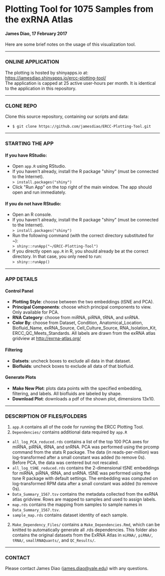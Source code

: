 # Plotting Tool for 1075 Samples from the exRNA Atlas

#### James Diao, 17 February 2017

Here are some brief notes on the usage of this visualization tool. <br />

-------------------------------------------------------------

### ONLINE APPLICATION

The plotting is hosted by shinyapps.io at: https://jamesdiao.shinyapps.io/ercc-plotting-tool/  
The application is capped at 25 active user-hours per month. It is identical to the application in this repository. 

-------------------------------------------------------------

### CLONE REPO

Clone this source repository, containing our scripts and data: <br />
- `$ git clone https://github.com/jamesdiao/ERCC-Plotting-Tool.git`

-------------------------------------------------------------

### STARTING THE APP

#### If you have RStudio:  
 - Open `app.R` using RStudio. 
 - If you haven't already, install the R package "shiny" (must be connected to the Internet).  
`> install.packages("shiny")`  
 - Click "Run App" on the top right of the main window. The app should open and run immediately. <br />

#### If you do not have RStudio:  
 - Open an R console.  
 - If you haven't already, install the R package "shiny" (must be connected to the Internet).  
`> install.packages("shiny")`  
 - Run the following command (with the correct directory substituted for ~):  
`> shiny::runApp("~/ERCC-Plotting-Tool")`  
 - If you directly open `app.R` in R, you should already be at the correct directory. In that case, you only need to run:  
`> shiny::runApp()`


-------------------------------------------------------------

### APP DETAILS

#### Control Panel  
- **Plotting Style**: choose between the two embeddings (tSNE and PCA).  
- **Principal Components**: choose which principal components to view. Only available for PCA.  
- **RNA Category**: choose from miRNA, piRNA, tRNA, and snRNA.  
- **Color By**: choose from Dataset, Condition, Anatomical\_Location, Biofluid\_Name, exRNA\_Source, Cell\_Culture\_Source, RNA\_Isolation\_Kit, ERCC\_QC\_Meets\_Standards. All labels are drawn from the exRNA atlas gridview at http://exrna-atlas.org/  

#### Filtering  
- **Datsets**: uncheck boxes to exclude all data in that dataset.  
- **Biofluids**: uncheck boxes to exclude all data of that biofluid.  

#### Generate Plots  
- **Make New Plot**: plots data points with the specified embedding, filtering, and labels.  All biofluids are labeled by shape.  
- **Download Plot**: downloads a pdf of the shown plot, dimensions 13x10. 

-------------------------------------------------------------

### DESCRIPTION OF FILES/FOLDERS
1. `app.R` contains all of the code for running the ERCC Plotting Tool. 
2. `Dependencies/` contains additional data required by `app.R`
 - `all_log_PCA_reduced.rds` contains a list of the top 100 PCA axes for miRNA, piRNA, tRNA, and snRNA. PCA was performed using the prcomp command from the stats R package. The data (in reads-per-million) was log-transformed after a small constant was added (to remove 0s). Before PCA, the data was centered but not rescaled. 
 - `all_log_tSNE_reduced.rds` contains the 2-dimensional tSNE embeddings for miRNA, piRNA, tRNA, and snRNA. tSNE was performed using the tsne R package with default settings. The embedding was computed on log-transformed RPM data after a small constant was added (to remove 0s). 
  - `Data_Summary_1567.tsv` contains the metadata collected from the exRNA atlas gridview. Rows are mapped to samples and used to assign labels. 
  - `map.rds` contains the mapping from samples to sample names in `Data_Summary_1567.tsv`. 
  - `sample_map.rds` contains dataset identity of each sample.
2. `Make_Dependency_Files/` contains a `Make_Dependencies.Rmd`, which can be knitted to automatically generate all .rds dependencies. This folder also contains the original datasets from the ExRNA Atlas in `miRNA/`, `piRNA/`, `tRNA/`, `smallRNAQuants/`, and `QC_Results/`. 

-----------------------------------------------------------------

### CONTACT  

Please contact James Diao (james.diao@yale.edu) with any questions. 

<br />
<br />
<br />


